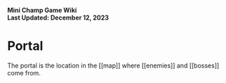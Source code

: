 **Mini Champ Game Wiki**  
**Last Updated: December 12, 2023**

# Portal

The portal is the location in the [[map]] where [[enemies]] and [[bosses]] come from.